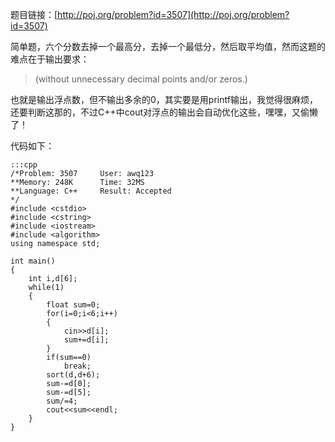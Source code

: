 <!--
.. title: POJ 3507 Judging Olympia C++版
.. slug: poj-3507
.. date: 2013-04-07T08:29:55+08:00
.. tags:
.. link:
.. description:
.. type: text
-->

题目链接：[http://poj.org/problem?id=3507](http://poj.org/problem?id=3507)


简单题，六个分数去掉一个最高分，去掉一个最低分，然后取平均值，然而这题的难点在于输出要求：

>(without unnecessary decimal points and/or zeros.)

也就是输出浮点数，但不输出多余的0，其实要是用printf输出，我觉得很麻烦，还要判断这那的，不过C++中cout对浮点的输出会自动优化这些，嘿嘿，又偷懒了！


代码如下：

	:::cpp
	/*Problem: 3507		User: awq123
	**Memory: 248K		Time: 32MS
	**Language: C++		Result: Accepted
	*/
	#include <cstdio>
	#include <cstring>
	#include <iostream>
	#include <algorithm>
	using namespace std;

	int main()
	{
		int i,d[6];
		while(1)
		{
			float sum=0;
			for(i=0;i<6;i++)
			{
				cin>>d[i];
				sum+=d[i];
			}
			if(sum==0)
				break;
			sort(d,d+6);
			sum-=d[0];
			sum-=d[5];
			sum/=4;
			cout<<sum<<endl;
		}
	}
